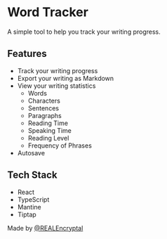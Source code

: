 # Word Tracker

A simple tool to help you track your writing progress.

## Features

- Track your writing progress
- Export your writing as Markdown
- View your writing statistics
  - Words
  - Characters
  - Sentences
  - Paragraphs
  - Reading Time
  - Speaking Time
  - Reading Level
  - Frequency of Phrases
- Autosave

## Tech Stack

- React
- TypeScript
- Mantine
- Tiptap

Made by [@REALEncryptal](https://github.com/REALEncryptal)
